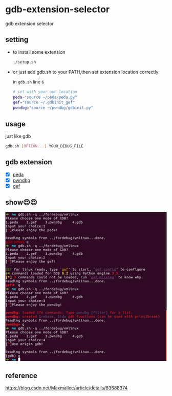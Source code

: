 # gdb-extension-selector
gdb extension selector


## setting

* to install some extension

    ```sh
    ./setup.sh
    ```

* or just add gdb.sh to your PATH,then set extension location correctly

    in `gdb.sh` line `6`
    ```sh
    # set with your own location
    peda="source ~/peda/peda.py"
    gef="source ~/.gdbinit_gef"
    pwndbg="source ~/pwndbg/gdbinit.py"
    ```

## usage
just like gdb

```sh
gdb.sh [OPTION...] YOUR_DEBUG_FILE
```

## gdb extension

- [x] [peda](https://github.com/longld/peda)
- [x] [pwndbg](https://github.com/pwndbg/pwndbg)
- [x] [gef](https://github.com/hugsy/gef)

## show:heart_eyes::heart_eyes:

![duangduang](./screenshot.png)

## reference

https://blog.csdn.net/Maxmalloc/article/details/83688374